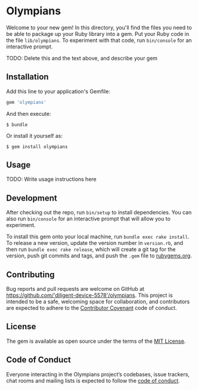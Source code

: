 # Olympians

Welcome to your new gem! In this directory, you'll find the files you need to be able to package up your Ruby library into a gem. Put your Ruby code in the file `lib/olympians`. To experiment with that code, run `bin/console` for an interactive prompt.

TODO: Delete this and the text above, and describe your gem

## Installation

Add this line to your application's Gemfile:

```ruby
gem 'olympians'
```

And then execute:

    $ bundle

Or install it yourself as:

    $ gem install olympians

## Usage

TODO: Write usage instructions here

## Development

After checking out the repo, run `bin/setup` to install dependencies. You can also run `bin/console` for an interactive prompt that will allow you to experiment.

To install this gem onto your local machine, run `bundle exec rake install`. To release a new version, update the version number in `version.rb`, and then run `bundle exec rake release`, which will create a git tag for the version, push git commits and tags, and push the `.gem` file to [rubygems.org](https://rubygems.org).

## Contributing

Bug reports and pull requests are welcome on GitHub at https://github.com/'diligent-device-5578'/olympians. This project is intended to be a safe, welcoming space for collaboration, and contributors are expected to adhere to the [Contributor Covenant](http://contributor-covenant.org) code of conduct.

## License

The gem is available as open source under the terms of the [MIT License](https://opensource.org/licenses/MIT).

## Code of Conduct

Everyone interacting in the Olympians project’s codebases, issue trackers, chat rooms and mailing lists is expected to follow the [code of conduct](https://github.com/'diligent-device-5578'/olympians/blob/master/CODE_OF_CONDUCT.md).
